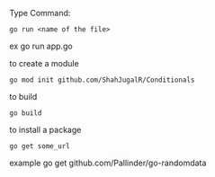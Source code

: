 
Type Command: 
```
go run <name of the file>
```
ex go run app.go

to create a module
```
go mod init github.com/ShahJugalR/Conditionals
```

to build
```
go build
```

to install a package

```
go get some_url
```

example go get github.com/Pallinder/go-randomdata